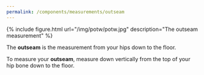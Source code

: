 ```yaml
---
permalink: /components/measurements/outseam
---
```

{% include figure.html url="/img/potw/potw.jpg" description="The outseam measurement" %}

The **outseam** is the measurement from your hips down to the floor.

To measure your **outseam**, measure down vertically from the top of your hip bone down to the floor.
